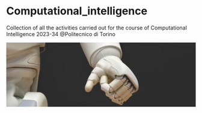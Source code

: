 # Computational_intelligence
Collection of all the activities carried out for the course of Computational Intelligence 2023-34 @Politecnico di Torino

![Alt text](Images/01.png)
